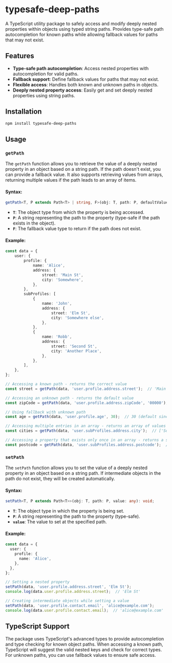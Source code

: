 # typesafe-deep-paths

A TypeScript utility package to safely access and modify deeply nested properties within objects using typed string paths. Provides type-safe path autocompletion for known paths while allowing fallback values for paths that may not exist.

## Features

- **Type-safe path autocompletion**: Access nested properties with autocompletion for valid paths.
- **Fallback support**: Define fallback values for paths that may not exist.
- **Flexible access**: Handles both known and unknown paths in objects.
- **Deeply nested property access**: Easily get and set deeply nested properties using string paths.

## Installation

```bash
npm install typesafe-deep-paths
```

## Usage

### `getPath`

The `getPath` function allows you to retrieve the value of a deeply nested property in an object based on a string path. If the path doesn't exist, you can provide a fallback value. It also supports retrieving values from arrays, returning multiple values if the path leads to an array of items.

#### Syntax:

```typescript
getPath<T, P extends Path<T> | string, F>(obj: T, path: P, defaultValue?: F): P extends Path<T> ? any : F;
```

- **`T`**: The object type from which the property is being accessed.
- **`P`**: A string representing the path to the property (type-safe if the path exists in the object).
- **`F`**: The fallback value type to return if the path does not exist.

#### Example:

```typescript
const data = {
    user: {
        profile: {
            name: 'Alice',
            address: {
                street: 'Main St',
                city: 'Somewhere',
            },
        },
        subProfiles: [
            {
                name: 'John',
                address: {
                    street: 'Elm St',
                    city: 'Somewhere else',
                },
            },
            {
                name: 'Robb',
                address: {
                    street: 'Second St',
                    city: 'Another Place',
                },
            },
        ],
    },
};

// Accessing a known path - returns the correct value
const street = getPath(data, 'user.profile.address.street');  // 'Main St'

// Accessing an unknown path - returns the default value
const zipCode = getPath(data, 'user.profile.address.zipCode', '00000');  // '00000' (default value)

// Using fallback with unknown path
const age = getPath(data, 'user.profile.age', 30);  // 30 (default since 'age' is missing)

// Accessing multiple entries in an array - returns an array of values
const cities = getPath(data, 'user.subProfiles.address.city');  // ['Somewhere else', 'Another Place']

// Accessing a property that exists only once in an array - returns a single value
const postcode = getPath(data, 'user.subProfiles.address.postcode');  // '00000' (or your default value if not present)
```

### `setPath`

The `setPath` function allows you to set the value of a deeply nested property in an object based on a string path. If intermediate objects in the path do not exist, they will be created automatically.

#### Syntax:

```typescript
setPath<T, P extends Path<T>>(obj: T, path: P, value: any): void;
```

- **`T`**: The object type in which the property is being set.
- **`P`**: A string representing the path to the property (type-safe).
- **`value`**: The value to set at the specified path.

#### Example:

```typescript
const data = {
  user: {
    profile: {
      name: 'Alice',
    },
  },
};

// Setting a nested property
setPath(data, 'user.profile.address.street', 'Elm St');
console.log(data.user.profile.address.street);  // 'Elm St'

// Creating intermediate objects while setting a value
setPath(data, 'user.profile.contact.email', 'alice@example.com');
console.log(data.user.profile.contact.email);  // 'alice@example.com'
```

## TypeScript Support

The package uses TypeScript's advanced types to provide autocompletion and type checking for known object paths. When accessing a known path, TypeScript will suggest the valid nested keys and check for correct types. For unknown paths, you can use fallback values to ensure safe access.
